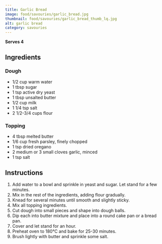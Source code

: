 ```yaml
---
title: Garlic Bread
image: food/savouries/garlic_bread.jpg
thumbnail: food/savouries/garlic_bread_thumb_lq.jpg
alt: garlic bread
category: savouries
---
```


**Serves 4**

## Ingredients

### Dough

- 1/2 cup warm water
- 1 tbsp sugar
- 1 tsp active dry yeast
- 1 tbsp unsalted butter
- 1/2 cup milk
- 1 1/4 tsp salt
- 2 1/2-3/4 cups flour

### Topping

- 4 tbsp melted butter
- 1/6 cup fresh parsley, finely chopped
- 1 tsp dried oregano
- 2 medium or 3 small cloves garlic, minced
- 1 tsp salt

## Instructions

1. Add water to a bowl and sprinkle in yeast and sugar. Let stand for a few minutes.
1. Mix in the rest of the ingredients, adding flour gradually.
1. Knead for several minutes until smooth and slightly sticky.
1. Mix all topping ingredients.
1. Cut dough into small pieces and shape into dough balls.
1. Dip each into butter mixture and place into a round cake pan or a bread pan.
1. Cover and let stand for an hour.
1. Preheat oven to 180°C and bake for 25-30 minutes.
1. Brush lightly with butter and sprinkle some salt.
